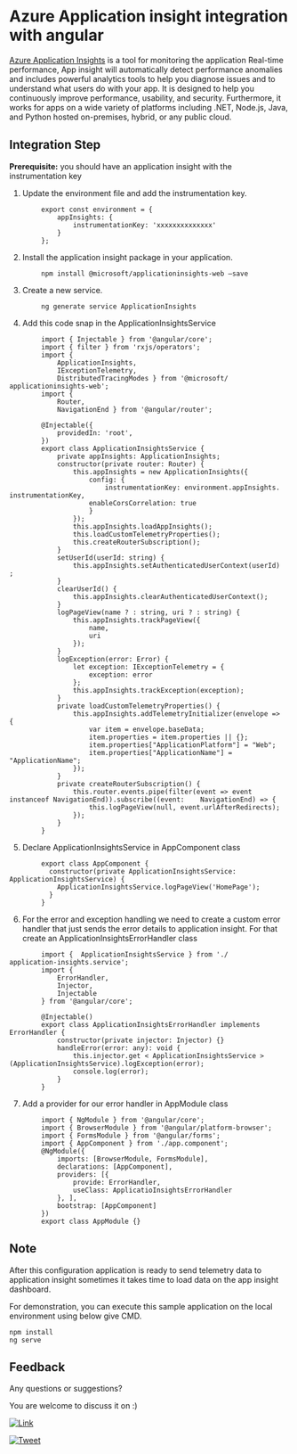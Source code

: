 # Azure Application insight integration with angular 
[Azure Application Insights](https://docs.microsoft.com/en-us/azure/azure-monitor/app/app-insights-overview) is a tool for monitoring the application Real-time performance, App insight will automatically detect performance anomalies and includes powerful analytics tools to help you diagnose issues and to understand what users do with your app. It is designed to help you continuously improve performance, usability, and security. Furthermore, it works for apps on a wide variety of platforms including .NET, Node.js, Java, and Python hosted on-premises, hybrid, or any public cloud.

## Integration Step
**Prerequisite:** you should have an application insight with the instrumentation key

1. Update the environment file and add the instrumentation key. 
```
        export const environment = {  
            appInsights: {  
                instrumentationKey: 'xxxxxxxxxxxxxx'  
            }  
        };  

```

2. Install the application insight package in your application.
```
        npm install @microsoft/applicationinsights-web –save
```
3. Create a new service. 
```
        ng generate service ApplicationInsights
```
4. Add this code snap in the ApplicationInsightsService
```
        import { Injectable } from '@angular/core';  
        import { filter } from 'rxjs/operators';
        import {  
            ApplicationInsights,  
            IExceptionTelemetry,  
            DistributedTracingModes } from '@microsoft/     applicationinsights-web';  
        import {  
            Router,  
            NavigationEnd } from '@angular/router';  
        
        @Injectable({  
            providedIn: 'root',  
        })  
        export class ApplicationInsightsService {  
            private appInsights: ApplicationInsights;  
            constructor(private router: Router) {  
                this.appInsights = new ApplicationInsights({  
                    config: {  
                        instrumentationKey: environment.appInsights.        instrumentationKey,        
                    enableCorsCorrelation: true
                    }  
                });  
                this.appInsights.loadAppInsights();  
                this.loadCustomTelemetryProperties();  
                this.createRouterSubscription();  
            }  
            setUserId(userId: string) {  
                this.appInsights.setAuthenticatedUserContext(userId)        ;  
            }  
            clearUserId() {  
                this.appInsights.clearAuthenticatedUserContext();  
            }  
            logPageView(name ? : string, uri ? : string) {  
                this.appInsights.trackPageView({  
                    name,  
                    uri  
                });  
            }  
            logException(error: Error) {  
                let exception: IExceptionTelemetry = {  
                    exception: error  
                };  
                this.appInsights.trackException(exception);  
            }  
            private loadCustomTelemetryProperties() {  
                this.appInsights.addTelemetryInitializer(envelope =>        {  
                    var item = envelope.baseData;  
                    item.properties = item.properties || {};  
                    item.properties["ApplicationPlatform"] = "Web";  
                    item.properties["ApplicationName"] =        "ApplicationName";  
                });  
            }  
            private createRouterSubscription() {  
                this.router.events.pipe(filter(event => event       instanceof NavigationEnd)).subscribe((event:    NavigationEnd) => {  
                    this.logPageView(null, event.urlAfterRedirects);  
                });  
            }  
        }  
```

5. Declare ApplicationInsightsService in AppComponent class
```
        export class AppComponent {
          constructor(private ApplicationInsightsService:       ApplicationInsightsService) {
            ApplicationInsightsService.logPageView('HomePage');
          }
        }
```
6.  For the error and exception handling we need to create a custom error handler that just sends the error details to application insight. For that create an ApplicationInsightsErrorHandler class
```
        import {  ApplicationInsightsService } from './     application-insights.service'; 
        import {  
            ErrorHandler,  
            Injector,  
            Injectable  
        } from '@angular/core';  

        @Injectable()  
        export class ApplicationInsightsErrorHandler implements         ErrorHandler {  
            constructor(private injector: Injector) {}  
            handleError(error: any): void {  
                this.injector.get < ApplicationInsightsService >        (ApplicationInsightsService).logException(error);  
                console.log(error);  
            }  
        }  
```
7.  Add a provider for our error handler in AppModule class
```
        import { NgModule } from '@angular/core';  
        import { BrowserModule } from '@angular/platform-browser';  
        import { FormsModule } from '@angular/forms';  
        import { AppComponent } from './app.component';  
        @NgModule({  
            imports: [BrowserModule, FormsModule],  
            declarations: [AppComponent],  
            providers: [{  
                provide: ErrorHandler,  
                useClass: ApplicatioInsightsErrorHandler  
            }, ],  
            bootstrap: [AppComponent]  
        })  
        export class AppModule {}

```
## **Note**
After this configuration application is ready to send telemetry data to application insight sometimes it takes time to load data on the app insight dashboard. 

For demonstration, you can execute this sample application on the local environment using below give CMD.
```
npm install
ng serve
```

## Feedback 
Any questions or suggestions?

You are welcome to discuss it on :)

[![Link](https://img.icons8.com/fluent/48/000000/linkedin.png)](https://www.linkedin.com/in/maheshkvis/)

[![Tweet](https://img.shields.io/twitter/url?style=social&url=https%3A%2F%2Ftwitter.com%2Fer_maheshkvish)](https://twitter.com/maheshkvis)

